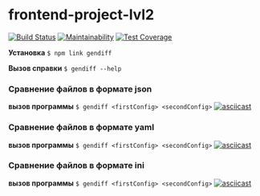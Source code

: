 # frontend-project-lvl2

[![Build Status](https://travis-ci.org/Lev93/frontend-project-lvl2.svg?branch=master)](https://travis-ci.org/Lev93/frontend-project-lvl2)
[![Maintainability](https://api.codeclimate.com/v1/badges/a9ecb23d906812737a76/maintainability)](https://codeclimate.com/github/Lev93/frontend-project-lvl2/maintainability)
[![Test Coverage](https://api.codeclimate.com/v1/badges/a9ecb23d906812737a76/test_coverage)](https://codeclimate.com/github/Lev93/frontend-project-lvl2/test_coverage)

**Установка**
```$ npm link gendiff```

**Вызов справки**
```$ gendiff --help```

### **Сравнение файлов в формате json**

**вызов программы**
```$ gendiff <firstConfig> <secondConfig>```
[![asciicast](https://asciinema.org/a/Q4Es1ffOH2lCdvUuLQzZ1mHuk.svg)](https://asciinema.org/a/Q4Es1ffOH2lCdvUuLQzZ1mHuk)
### **Сравнение файлов в формате yaml**

**вызов программы**
```$ gendiff <firstConfig> <secondConfig>```
[![asciicast](https://asciinema.org/a/OQyAw5we3drX0iT6FnDqUiKhF.svg)](https://asciinema.org/a/OQyAw5we3drX0iT6FnDqUiKhF)
### **Сравнение файлов в формате ini**

**вызов программы**
```$ gendiff <firstConfig> <secondConfig>```
[![asciicast](https://asciinema.org/a/nA0teo8pd0zWHXZtzyPDgdBkc.svg)](https://asciinema.org/a/nA0teo8pd0zWHXZtzyPDgdBkc)